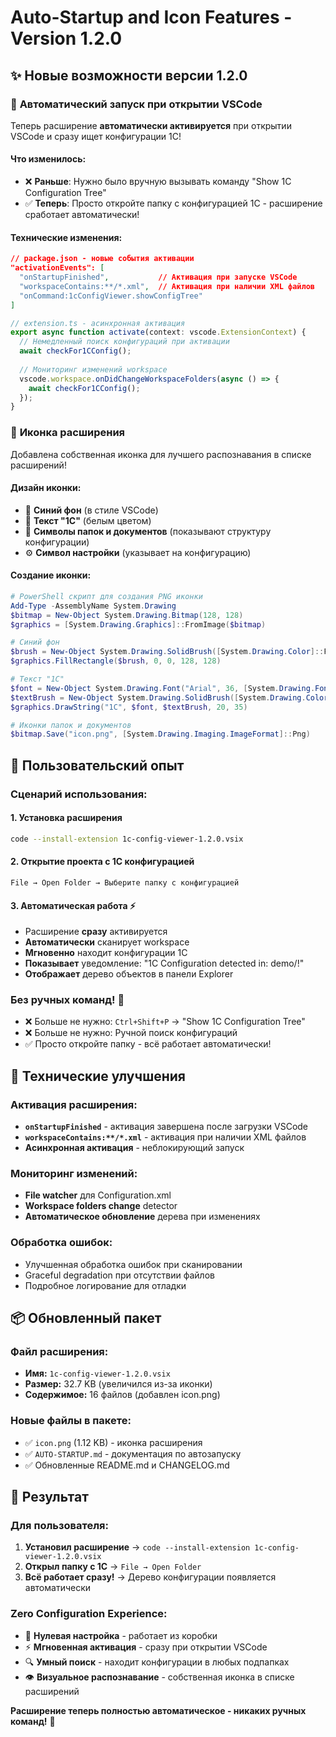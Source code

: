 # Auto-Startup and Icon Features - Version 1.2.0

## ✨ **Новые возможности версии 1.2.0**

### 🚀 **Автоматический запуск при открытии VSCode**
Теперь расширение **автоматически активируется** при открытии VSCode и сразу ищет конфигурации 1С!

#### **Что изменилось:**
- ❌ **Раньше**: Нужно было вручную вызывать команду "Show 1C Configuration Tree"
- ✅ **Теперь**: Просто откройте папку с конфигурацией 1С - расширение сработает автоматически!

#### **Технические изменения:**
```json
// package.json - новые события активации
"activationEvents": [
  "onStartupFinished",           // Активация при запуске VSCode
  "workspaceContains:**/*.xml",  // Активация при наличии XML файлов
  "onCommand:1cConfigViewer.showConfigTree"
]
```

```typescript
// extension.ts - асинхронная активация
export async function activate(context: vscode.ExtensionContext) {
  // Немедленный поиск конфигураций при активации
  await checkFor1CConfig();
  
  // Мониторинг изменений workspace
  vscode.workspace.onDidChangeWorkspaceFolders(async () => {
    await checkFor1CConfig();
  });
}
```

### 🎨 **Иконка расширения**
Добавлена собственная иконка для лучшего распознавания в списке расширений!

#### **Дизайн иконки:**
- 🔵 **Синий фон** (в стиле VSCode)
- 📝 **Текст "1C"** (белым цветом)
- 📁 **Символы папок и документов** (показывают структуру конфигурации)
- ⚙️ **Символ настройки** (указывает на конфигурацию)

#### **Создание иконки:**
```powershell
# PowerShell скрипт для создания PNG иконки
Add-Type -AssemblyName System.Drawing
$bitmap = New-Object System.Drawing.Bitmap(128, 128)
$graphics = [System.Drawing.Graphics]::FromImage($bitmap)

# Синий фон
$brush = New-Object System.Drawing.SolidBrush([System.Drawing.Color]::FromArgb(0, 120, 212))
$graphics.FillRectangle($brush, 0, 0, 128, 128)

# Текст "1C"
$font = New-Object System.Drawing.Font("Arial", 36, [System.Drawing.FontStyle]::Bold)
$textBrush = New-Object System.Drawing.SolidBrush([System.Drawing.Color]::White)
$graphics.DrawString("1C", $font, $textBrush, 20, 35)

# Иконки папок и документов
$bitmap.Save("icon.png", [System.Drawing.Imaging.ImageFormat]::Png)
```

## 🎯 **Пользовательский опыт**

### **Сценарий использования:**

#### **1. Установка расширения**
```bash
code --install-extension 1c-config-viewer-1.2.0.vsix
```

#### **2. Открытие проекта с 1С конфигурацией**
```
File → Open Folder → Выберите папку с конфигурацией
```

#### **3. Автоматическая работа** ⚡
- Расширение **сразу** активируется
- **Автоматически** сканирует workspace
- **Мгновенно** находит конфигурации 1С
- **Показывает** уведомление: "1C Configuration detected in: demo/!"
- **Отображает** дерево объектов в панели Explorer

### **Без ручных команд!** 🎉
- ❌ Больше не нужно: `Ctrl+Shift+P` → "Show 1C Configuration Tree"
- ❌ Больше не нужно: Ручной поиск конфигураций
- ✅ Просто откройте папку - всё работает автоматически!

## 🔧 **Технические улучшения**

### **Активация расширения:**
- **`onStartupFinished`** - активация завершена после загрузки VSCode
- **`workspaceContains:**/*.xml`** - активация при наличии XML файлов
- **Асинхронная активация** - неблокирующий запуск

### **Мониторинг изменений:**
- **File watcher** для Configuration.xml
- **Workspace folders change** detector
- **Автоматическое обновление** дерева при изменениях

### **Обработка ошибок:**
- Улучшенная обработка ошибок при сканировании
- Graceful degradation при отсутствии файлов
- Подробное логирование для отладки

## 📦 **Обновленный пакет**

### **Файл расширения:**
- **Имя:** `1c-config-viewer-1.2.0.vsix`
- **Размер:** 32.7 KB (увеличился из-за иконки)
- **Содержимое:** 16 файлов (добавлен icon.png)

### **Новые файлы в пакете:**
- ✅ `icon.png` (1.12 KB) - иконка расширения
- ✅ `AUTO-STARTUP.md` - документация по автозапуску
- ✅ Обновленные README.md и CHANGELOG.md

## 🚀 **Результат**

### **Для пользователя:**
1. **Установил расширение** → `code --install-extension 1c-config-viewer-1.2.0.vsix`
2. **Открыл папку с 1С** → `File → Open Folder`
3. **Всё работает сразу!** → Дерево конфигурации появляется автоматически

### **Zero Configuration Experience:**
- 🎯 **Нулевая настройка** - работает из коробки
- ⚡ **Мгновенная активация** - сразу при открытии VSCode
- 🔍 **Умный поиск** - находит конфигурации в любых подпапках
- 👁️ **Визуальное распознавание** - собственная иконка в списке расширений

**Расширение теперь полностью автоматическое - никаких ручных команд!** 🎉